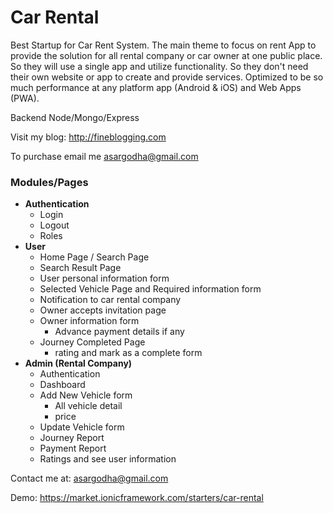 # Car Rental

Best Startup for Car Rent System. The main theme to focus on rent App to provide the solution for all rental company or car owner at one public place. So they will use a single app and utilize functionality. So they don't need their own website or app to create and provide services. 
 Optimized to be so much performance at any platform app (Android & iOS) and Web Apps (PWA).

Backend Node/Mongo/Express

Visit my blog: http://fineblogging.com

To purchase email me asargodha@gmail.com


### Modules/Pages

* **Authentication**
    * Login
    * Logout
    * Roles
* **User**
    * Home Page / Search Page
    * Search Result Page
    * User personal information form
    * Selected Vehicle Page and Required information form
    * Notification to car rental company
    * Owner accepts invitation page
    * Owner information form
        * Advance payment details if any
    * Journey Completed Page
        * rating and mark as a complete form
* **Admin (Rental Company)**
    * Authentication
    * Dashboard
    * Add New Vehicle form
        * All vehicle detail
        * price
    * Update Vehicle form
    * Journey Report
    * Payment Report
    * Ratings and see user information

Contact me at: asargodha@gmail.com

Demo: https://market.ionicframework.com/starters/car-rental
